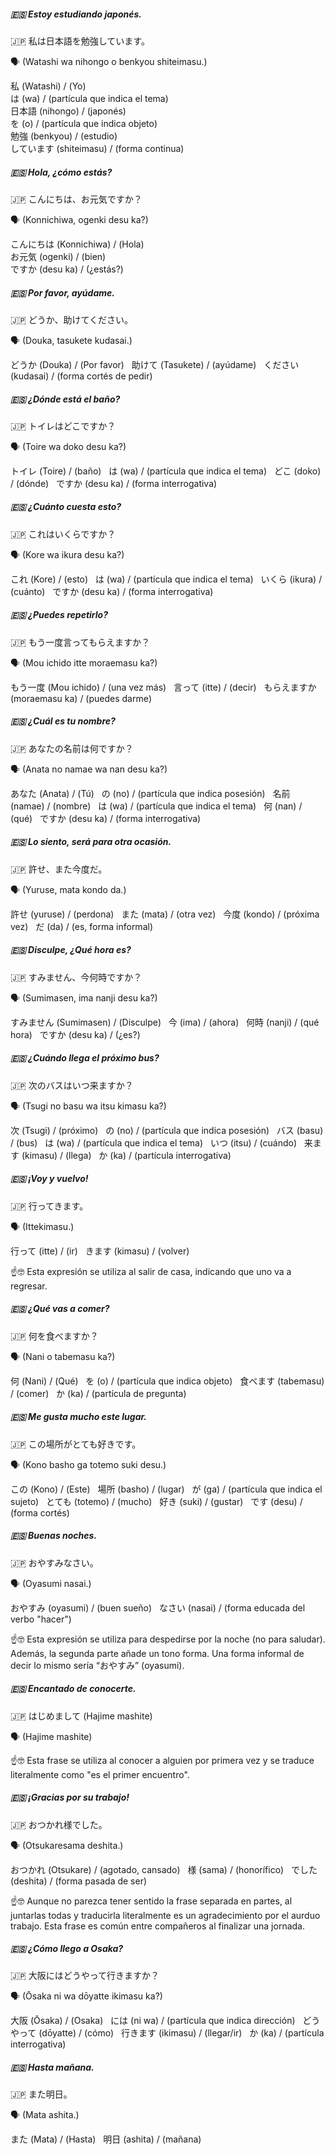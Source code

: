 ##### 🇪🇸 Estoy estudiando japonés.  

🇯🇵 私は日本語を勉強しています。  

🗣️ (Watashi wa nihongo o benkyou shiteimasu.)  

私 (Watashi) / (Yo)  
は (wa) / (partícula que indica el tema)  
日本語 (nihongo) / (japonés)  
を (o) / (partícula que indica objeto)  
勉強 (benkyou) / (estudio)  
しています (shiteimasu) / (forma continua)

##### 🇪🇸 Hola, ¿cómo estás? 

🇯🇵 こんにちは、お元気ですか？ 

🗣️ (Konnichiwa, ogenki desu ka?) 

こんにちは (Konnichiwa) / (Hola)  
お元気 (ogenki) / (bien)  
ですか (desu ka) / (¿estás?)  

##### 🇪🇸 Por favor, ayúdame. 

🇯🇵 どうか、助けてください。 

🗣️ (Douka, tasukete kudasai.) 

どうか (Douka) / (Por favor)  
助けて (Tasukete) / (ayúdame)  
ください (kudasai) / (forma cortés de pedir)

##### 🇪🇸 ¿Dónde está el baño?

🇯🇵 トイレはどこですか？ 

🗣️ (Toire wa doko desu ka?) 

トイレ (Toire) / (baño)  
は (wa) / (partícula que indica el tema)  
どこ (doko) / (dónde)  
ですか (desu ka) / (forma interrogativa)

##### 🇪🇸 ¿Cuánto cuesta esto?

🇯🇵 これはいくらですか？

🗣️ (Kore wa ikura desu ka?) 

これ (Kore) / (esto)  
は (wa) / (partícula que indica el tema)  
いくら (ikura) / (cuánto)  
ですか (desu ka) / (forma interrogativa)

##### 🇪🇸 ¿Puedes repetirlo? 

🇯🇵 もう一度言ってもらえますか？ 

🗣️ (Mou ichido itte moraemasu ka?) 

もう一度 (Mou ichido) / (una vez más)  
言って (itte) / (decir)  
もらえますか (moraemasu ka) / (puedes darme)

##### 🇪🇸 ¿Cuál es tu nombre? 

🇯🇵 あなたの名前は何ですか？ 

🗣️ (Anata no namae wa nan desu ka?) 

あなた (Anata) / (Tú)  
の (no) / (partícula que indica posesión)  
名前 (namae) / (nombre)  
は (wa) / (partícula que indica el tema)  
何 (nan) / (qué)  
ですか (desu ka) / (forma interrogativa)
##### 🇪🇸 Lo siento, será para otra ocasión. 

🇯🇵 許せ、また今度だ。 

🗣️ (Yuruse, mata kondo da.) 

許せ (yuruse) / (perdona)  
また (mata) / (otra vez)  
今度 (kondo) / (próxima vez)  
だ (da) / (es, forma informal)

##### 🇪🇸 Disculpe, ¿Qué hora es? 

🇯🇵 すみません、今何時ですか？ 

🗣️ (Sumimasen, ima nanji desu ka?) 

すみません (Sumimasen) / (Disculpe)  
今 (ima) / (ahora)  
何時 (nanji) / (qué hora)  
ですか (desu ka) / (¿es?)

##### 🇪🇸 ¿Cuándo llega el próximo bus? 

🇯🇵 次のバスはいつ来ますか？ 

🗣️ (Tsugi no basu wa itsu kimasu ka?) 

次 (Tsugi) / (próximo)  
の (no) / (partícula que indica posesión)  
バス (basu) / (bus)  
は (wa) / (partícula que indica el tema)  
いつ (itsu) / (cuándo)  
来ます (kimasu) / (llega)  
か (ka) / (partícula interrogativa)

##### 🇪🇸 ¡Voy y vuelvo!

🇯🇵 行ってきます。 

🗣️ (Ittekimasu.) 

行って (itte) / (ir)  
きます (kimasu) / (volver)  

☝️🤓 Esta expresión se utiliza al salir de casa, indicando que uno va a regresar.

##### 🇪🇸 ¿Qué vas a comer?

🇯🇵 何を食べますか？ 

🗣️ (Nani o tabemasu ka?) 

何 (Nani) / (Qué)  
を (o) / (partícula que indica objeto)  
食べます (tabemasu) / (comer)  
か (ka) / (partícula de pregunta)



##### 🇪🇸 Me gusta mucho este lugar. 

🇯🇵 この場所がとても好きです。 

🗣️ (Kono basho ga totemo suki desu.) 

この (Kono) / (Este)  
場所 (basho) / (lugar)  
が (ga) / (partícula que indica el sujeto)  
とても (totemo) / (mucho)  
好き (suki) / (gustar)  
です (desu) / (forma cortés)

##### 🇪🇸 Buenas noches.

🇯🇵 おやすみなさい。 

🗣️ (Oyasumi nasai.) 

おやすみ (oyasumi) / (buen sueño)  
なさい (nasai) / (forma educada del verbo "hacer")  

☝️🤓 Esta expresión se utiliza para despedirse por la noche (no para saludar).
Además, la segunda parte añade un tono forma. Una forma informal de decir lo mismo sería “おやすみ” (oyasumi).

##### 🇪🇸 Encantado de conocerte.

🇯🇵 はじめまして (Hajime mashite)

🗣️ (Hajime mashite)

☝️🤓 Esta frase se utiliza al conocer a alguien por primera vez y se traduce literalmente como "es el primer encuentro".

##### 🇪🇸 ¡Gracias por su trabajo!

🇯🇵 おつかれ様でした。

🗣️ (Otsukaresama deshita.) 

おつかれ (Otsukare) / (agotado, cansado)  
様 (sama) / (honorífico)  
でした (deshita) / (forma pasada de ser)

☝️🤓 Aunque no parezca tener sentido la frase separada en partes, al juntarlas todas y traducirla literalmente es un agradecimiento por el aurduo trabajo. Esta frase es común entre compañeros al finalizar una jornada.

##### 🇪🇸 ¿Cómo llego a Osaka? 

🇯🇵 大阪にはどうやって行きますか？ 

🗣️ (Ōsaka ni wa dōyatte ikimasu ka?) 

大阪 (Ōsaka) / (Osaka)  
には (ni wa) / (partícula que indica dirección)  
どうやって (dōyatte) / (cómo)  
行きます (ikimasu) / (llegar/ir)  
か (ka) / (partícula interrogativa)

##### 🇪🇸 Hasta mañana. 

🇯🇵 また明日。 

🗣️ (Mata ashita.) 

また (Mata) / (Hasta)  
明日 (ashita) / (mañana)